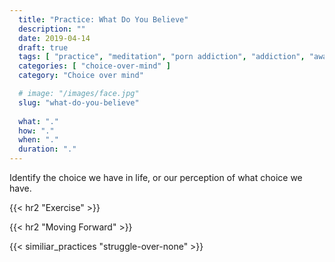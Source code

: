 ```yaml
---
  title: "Practice: What Do You Believe"
  description: ""
  date: 2019-04-14
  draft: true
  tags: [ "practice", "meditation", "porn addiction", "addiction", "awareness", "awareness exercises", "perspective", "nofap", "neverfap", "neverfap deluxe" ]
  categories: [ "choice-over-mind" ]
  category: "Choice over mind"

  # image: "/images/face.jpg"
  slug: "what-do-you-believe"
  
  what: "."
  how: "."
  when: "."
  duration: "."
---
```


Identify the choice we have in life, or our perception of what choice we have.


<!-- {{< hr2 "Context" >}} -->


{{< hr2 "Exercise" >}}


{{< hr2 "Moving Forward" >}}

 

{{< similiar_practices "struggle-over-none" >}}


<!-- 
{{< hr2 "Additional Resources" >}}  -->

<!-- maybe link to other  -->

